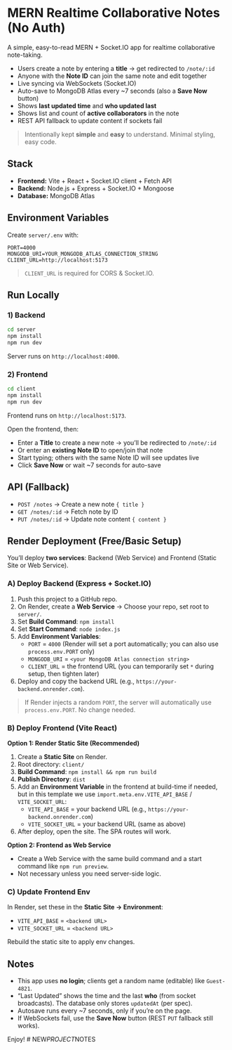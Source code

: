 
# MERN Realtime Collaborative Notes (No Auth)

A simple, easy-to-read MERN + Socket.IO app for realtime collaborative note-taking.
- Users create a note by entering a **title** → get redirected to `/note/:id`
- Anyone with the **Note ID** can join the same note and edit together
- Live syncing via WebSockets (Socket.IO)
- Auto-save to MongoDB Atlas every ~7 seconds (also a **Save Now** button)
- Shows **last updated time** and **who updated last**
- Shows list and count of **active collaborators** in the note
- REST API fallback to update content if sockets fail

> Intentionally kept **simple** and **easy** to understand. Minimal styling, easy code.

## Stack
- **Frontend:** Vite + React + Socket.IO client + Fetch API
- **Backend:** Node.js + Express + Socket.IO + Mongoose
- **Database:** MongoDB Atlas

## Environment Variables

Create `server/.env` with:
```
PORT=4000
MONGODB_URI=YOUR_MONGODB_ATLAS_CONNECTION_STRING
CLIENT_URL=http://localhost:5173
```
> `CLIENT_URL` is required for CORS & Socket.IO.

## Run Locally

### 1) Backend
```bash
cd server
npm install
npm run dev
```
Server runs on `http://localhost:4000`.

### 2) Frontend
```bash
cd client
npm install
npm run dev
```
Frontend runs on `http://localhost:5173`.

Open the frontend, then:
- Enter a **Title** to create a new note → you’ll be redirected to `/note/:id`
- Or enter an **existing Note ID** to open/join that note
- Start typing; others with the same Note ID will see updates live
- Click **Save Now** or wait ~7 seconds for auto-save

## API (Fallback)
- `POST /notes` → Create a new note `{ title }`
- `GET /notes/:id` → Fetch note by ID
- `PUT /notes/:id` → Update note content `{ content }`

## Render Deployment (Free/Basic Setup)

You’ll deploy **two services**: Backend (Web Service) and Frontend (Static Site or Web Service).

### A) Deploy Backend (Express + Socket.IO)
1. Push this project to a GitHub repo.
2. On Render, create a **Web Service** → Choose your repo, set root to `server/`.
3. Set **Build Command**: `npm install`
4. Set **Start Command**: `node index.js`
5. Add **Environment Variables**:
   - `PORT` = `4000` (Render will set a port automatically; you can also use `process.env.PORT` only)
   - `MONGODB_URI` = `<your MongoDB Atlas connection string>`
   - `CLIENT_URL` = the frontend URL (you can temporarily set `*` during setup, then tighten later)
6. Deploy and copy the backend URL (e.g., `https://your-backend.onrender.com`).

> If Render injects a random `PORT`, the server will automatically use `process.env.PORT`. No change needed.

### B) Deploy Frontend (Vite React)
**Option 1: Render Static Site (Recommended)**
1. Create a **Static Site** on Render.
2. Root directory: `client/`
3. **Build Command**: `npm install && npm run build`
4. **Publish Directory**: `dist`
5. Add an **Environment Variable** in the frontend at build-time if needed, but in this template we use `import.meta.env.VITE_API_BASE` / `VITE_SOCKET_URL`:
   - `VITE_API_BASE` = your backend URL (e.g., `https://your-backend.onrender.com`)
   - `VITE_SOCKET_URL` = your backend URL (same as above)
6. After deploy, open the site. The SPA routes will work.

**Option 2: Frontend as Web Service**
- Create a Web Service with the same build command and a start command like `npm run preview`.
- Not necessary unless you need server-side logic.

### C) Update Frontend Env
In Render, set these in the **Static Site → Environment**:
- `VITE_API_BASE` = `<backend URL>`
- `VITE_SOCKET_URL` = `<backend URL>`

Rebuild the static site to apply env changes.

## Notes
- This app uses **no login**; clients get a random name (editable) like `Guest-4821`.
- “Last Updated” shows the time and the last **who** (from socket broadcasts). The database only stores `updatedAt` (per spec).
- Autosave runs every ~7 seconds, only if you’re on the page.
- If WebSockets fail, use the **Save Now** button (REST `PUT` fallback still works).

Enjoy!
#   N E W _ P R O J E C T _ N O T E S  
 